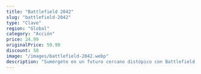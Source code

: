 ```yaml
---
title: "Battlefield 2042"
slug: "battlefield-2042"
type: "Clave"
region: "Global"
category: "Acción"
price: 24.99
originalPrice: 59.99
discount: 58
image: "/images/battlefield-2042.webp"
description: "Sumérgete en un futuro cercano distópico con Battlefield 2042, un shooter bélico masivo donde el caos y la destrucción son el pan de cada día. La escasez de recursos y los conflictos globales han sumido al mundo en la guerra. Forma equipo con tu escuadrón en mapas dinámicos y adaptables, y experimenta un combate sin igual con vehículos y arsenales de última generación."
---
```

